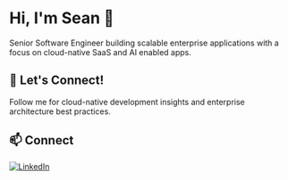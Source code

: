# Hi, I'm Sean 👋

Senior Software Engineer building scalable enterprise applications with a focus on cloud-native SaaS and AI enabled apps. 

## 👥 Let's Connect!

Follow me for cloud-native development insights and enterprise architecture best practices.

## 📫 Connect

[![LinkedIn](https://img.shields.io/badge/-LinkedIn-0077B5?style=flat&logo=linkedin&logoColor=white)](https://www.linkedin.com/in/sean-lawton-6a03a7b3/)
